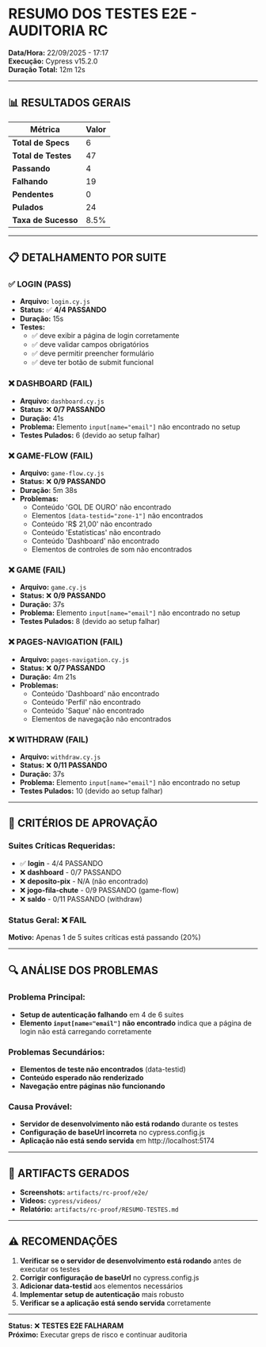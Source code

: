# RESUMO DOS TESTES E2E - AUDITORIA RC

**Data/Hora:** 22/09/2025 - 17:17  
**Execução:** Cypress v15.2.0  
**Duração Total:** 12m 12s  

---

## 📊 **RESULTADOS GERAIS**

| Métrica | Valor |
|---------|-------|
| **Total de Specs** | 6 |
| **Total de Testes** | 47 |
| **Passando** | 4 |
| **Falhando** | 19 |
| **Pendentes** | 0 |
| **Pulados** | 24 |
| **Taxa de Sucesso** | 8.5% |

---

## 📋 **DETALHAMENTO POR SUITE**

### ✅ **LOGIN (PASS)**
- **Arquivo:** `login.cy.js`
- **Status:** ✅ **4/4 PASSANDO**
- **Duração:** 15s
- **Testes:**
  - ✅ deve exibir a página de login corretamente
  - ✅ deve validar campos obrigatórios
  - ✅ deve permitir preencher formulário
  - ✅ deve ter botão de submit funcional

### ❌ **DASHBOARD (FAIL)**
- **Arquivo:** `dashboard.cy.js`
- **Status:** ❌ **0/7 PASSANDO**
- **Duração:** 41s
- **Problema:** Elemento `input[name="email"]` não encontrado no setup
- **Testes Pulados:** 6 (devido ao setup falhar)

### ❌ **GAME-FLOW (FAIL)**
- **Arquivo:** `game-flow.cy.js`
- **Status:** ❌ **0/9 PASSANDO**
- **Duração:** 5m 38s
- **Problemas:**
  - Conteúdo 'GOL DE OURO' não encontrado
  - Elementos `[data-testid="zone-1"]` não encontrados
  - Conteúdo 'R$ 21,00' não encontrado
  - Conteúdo 'Estatísticas' não encontrado
  - Conteúdo 'Dashboard' não encontrado
  - Elementos de controles de som não encontrados

### ❌ **GAME (FAIL)**
- **Arquivo:** `game.cy.js`
- **Status:** ❌ **0/9 PASSANDO**
- **Duração:** 37s
- **Problema:** Elemento `input[name="email"]` não encontrado no setup
- **Testes Pulados:** 8 (devido ao setup falhar)

### ❌ **PAGES-NAVIGATION (FAIL)**
- **Arquivo:** `pages-navigation.cy.js`
- **Status:** ❌ **0/7 PASSANDO**
- **Duração:** 4m 21s
- **Problemas:**
  - Conteúdo 'Dashboard' não encontrado
  - Conteúdo 'Perfil' não encontrado
  - Conteúdo 'Saque' não encontrado
  - Elementos de navegação não encontrados

### ❌ **WITHDRAW (FAIL)**
- **Arquivo:** `withdraw.cy.js`
- **Status:** ❌ **0/11 PASSANDO**
- **Duração:** 37s
- **Problema:** Elemento `input[name="email"]` não encontrado no setup
- **Testes Pulados:** 10 (devido ao setup falhar)

---

## 🎯 **CRITÉRIOS DE APROVAÇÃO**

### **Suites Críticas Requeridas:**
- ✅ **login** - 4/4 PASSANDO
- ❌ **dashboard** - 0/7 PASSANDO
- ❌ **deposito-pix** - N/A (não encontrado)
- ❌ **jogo-fila-chute** - 0/9 PASSANDO (game-flow)
- ❌ **saldo** - 0/11 PASSANDO (withdraw)

### **Status Geral:** ❌ **FAIL**
**Motivo:** Apenas 1 de 5 suites críticas está passando (20%)

---

## 🔍 **ANÁLISE DOS PROBLEMAS**

### **Problema Principal:**
- **Setup de autenticação falhando** em 4 de 6 suites
- **Elemento `input[name="email"]` não encontrado** indica que a página de login não está carregando corretamente

### **Problemas Secundários:**
- **Elementos de teste não encontrados** (data-testid)
- **Conteúdo esperado não renderizado**
- **Navegação entre páginas não funcionando**

### **Causa Provável:**
- **Servidor de desenvolvimento não está rodando** durante os testes
- **Configuração de baseUrl incorreta** no cypress.config.js
- **Aplicação não está sendo servida** em http://localhost:5174

---

## 📁 **ARTIFACTS GERADOS**

- **Screenshots:** `artifacts/rc-proof/e2e/`
- **Videos:** `cypress/videos/`
- **Relatório:** `artifacts/rc-proof/RESUMO-TESTES.md`

---

## ⚠️ **RECOMENDAÇÕES**

1. **Verificar se o servidor de desenvolvimento está rodando** antes de executar os testes
2. **Corrigir configuração de baseUrl** no cypress.config.js
3. **Adicionar data-testid** aos elementos necessários
4. **Implementar setup de autenticação** mais robusto
5. **Verificar se a aplicação está sendo servida** corretamente

---

**Status:** ❌ **TESTES E2E FALHARAM**  
**Próximo:** Executar greps de risco e continuar auditoria
